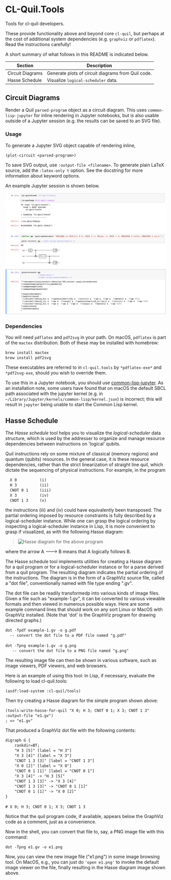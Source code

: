 # CL-Quil.Tools

Tools for cl-quil developers.

These provide functionality above and beyond core `cl-quil`, but perhaps at the cost of additional system dependencies (e.g. `graphviz` or `pdflatex`). Read the instructions carefully!

A short summary of what follows in this README is indicated below.

| Section | Description |
| --- | ----------- |
| Circuit Diagrams | Generate plots of circuit diagrams from Quil code.  |
| Hasse Schedule | Visualize `logical-scheduler` data. |

## Circuit Diagrams

Render a Quil `parsed-program` object as a circuit diagram. This uses `common-lisp-jupyter` for inline rendering in Jupyter notebooks, but is also usable outside of a Jupyter session (e.g. the results can be saved to an SVG file).

### Usage

To generate a Jupyter SVG object capable of rendering inline,
```
(plot-circuit <parsed-program>)
```

To save SVG output, use `:output-file <filename>`. To generate plain LaTeX source, add the `:latex-only t` option. See the docstring for more information about keyword options.

An example Jupyter session is shown below.

![Example PLOT-CIRCUIT usage in a Jupyter notebook](images/plot-circuit-example.png)


### Dependencies

You will need `pdflatex` and `pdf2svg` in your path. On macOS, `pdflatex` is part of the `mactex` distribution. Both of these may be installed with homebrew:
```
brew install mactex
brew install pdf2svg
```

These executables are referred to in `cl-quil.tools` by `*pdflatex-exe*` and `*pdf2svg-exe`, should you wish to override them.

To use this in a Jupyter notebook, you should use [common-lisp-jupyter](https://github.com/yitzchak/common-lisp-jupyter). As an installation note, some users have found that on macOS the default SBCL path associated with the jupyter kernel (e.g. in `~/Library/Jupyter/kernels/common-lisp/kernel.json`) is incorrect; this will result in `jupyter` being unable to start the Common Lisp kernel.



## Hasse Schedule

The *Hasse schedule* tool helps you to visualize the *logical-scheduler* data structure, which is used by the addresser to organize and manage resource dependencies between instructions on 'logical' qubits.

Quil instructions rely on some mixture of classical (memory regions) and quantum (qubits) resources. In the general case, it is these resource dependencies, rather than the strict linearization of straight line quil, which dictate the sequencing of physical instructions. For example, in the program
```
  X 0          (i)
  H 3          (ii)
  CNOT 0 1     (iii)
  X 3          (iv)
  CNOT 1 3     (v)
```
the instructions (iii) and (iv) could have equivalently been transposed. The partial ordering imposed by resource constraints is fully described by a logical-scheduler instance. While one can grasp the logical ordering by inspecting a logical-scheduler instance in Lisp, it is more convenient to grasp if visualized, as with the following Hasse diagram:

> ![Hasse diagram for the above program](images/e1.png)

where the arrow A ---> B means that A logically follows B.

The Hasse schedule tool implements utilities for creating a Hasse diagram for a quil program or for a logical-scheduler instance or for a parse derived from a quil program. The resulting diagram indicates the partial ordering of the instructions. The diagram is in the form of a GraphViz source file, called a "dot file", conventionally named with file type ending ".gv".

The dot file can be readily transformedp into various kinds of image files. Given a file such as "example-1.gv", it can be converted to various viewable formats and then viewed in numerous possible ways. Here are some example command lines that should work on any sort Linux or MacOS with GraphViz installed. (Note that 'dot' is the GraphViz program for drawing directed graphs.)

```
dot -Tpdf example-1.gv -o g.pdf
  -- convert the dot file to a PDF file named "g.pdf"

dot -Tpng example-1.gv -o g.png
   -- convert the dot file to a PNG file named "g.png"
```
The resulting image file can then be shown in various software, such as image viewers, PDF viewers, and web browsers.

Here is an example of using this tool:
In Lisp, if necessary, evaluate the following to load cl-quil.tools:
```
(asdf:load-system :cl-quil/tools)
```
Then try creating a Hasse diagram for the simple program shown above:
```
(tools:write-hasse-for-quil "X 0; H 3; CNOT 0 1; X 3; CNOT 1 3" :output-file "e1.gv")
; => "e1.gv"
```
That produced a GraphViz dot file with the following contents:
```
digraph G {
    rankdir=BT;
    "H 3 [5]" [label = "H 3"]
    "X 3 [4]" [label = "X 3"]
    "CNOT 1 3 [3]" [label = "CNOT 1 3"]
    "X 0 [2]" [label = "X 0"]
    "CNOT 0 1 [1]" [label = "CNOT 0 1"]
    "X 3 [4]" -> "H 3 [5]"
    "CNOT 1 3 [3]" -> "X 3 [4]"
    "CNOT 1 3 [3]" -> "CNOT 0 1 [1]"
    "CNOT 0 1 [1]" -> "X 0 [2]"
}

# X 0; H 3; CNOT 0 1; X 3; CNOT 1 3
```
Notice that the quil program code, if available, appears below the GraphViz code as a comment, just as a convenience.

Now in the shell, you can convert that file to, say, a PNG image file with this command:
```
dot -Tpng e1.gv -o e1.png
```
Now, you can view the new image file ("e1.png") in some image browsing tool. On MacOS, e.g., you can just do ``'open e1.png'`` to invoke the default image viewer on the file, finally resulting in the Hasse diagram image shown above.
